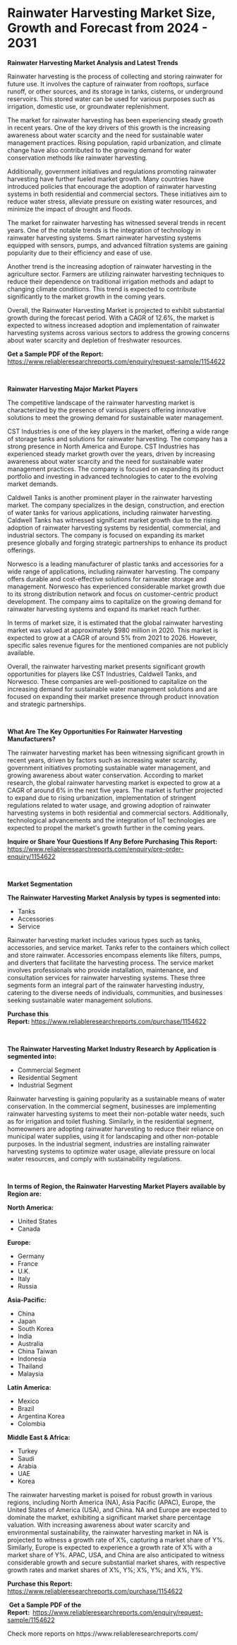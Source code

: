 <p><h1>Rainwater Harvesting Market Size, Growth and Forecast from 2024 - 2031</h1></p><p><strong>Rainwater Harvesting Market Analysis and Latest Trends</strong></p>
<p><p>Rainwater harvesting is the process of collecting and storing rainwater for future use. It involves the capture of rainwater from rooftops, surface runoff, or other sources, and its storage in tanks, cisterns, or underground reservoirs. This stored water can be used for various purposes such as irrigation, domestic use, or groundwater replenishment.</p><p>The market for rainwater harvesting has been experiencing steady growth in recent years. One of the key drivers of this growth is the increasing awareness about water scarcity and the need for sustainable water management practices. Rising population, rapid urbanization, and climate change have also contributed to the growing demand for water conservation methods like rainwater harvesting.</p><p>Additionally, government initiatives and regulations promoting rainwater harvesting have further fueled market growth. Many countries have introduced policies that encourage the adoption of rainwater harvesting systems in both residential and commercial sectors. These initiatives aim to reduce water stress, alleviate pressure on existing water resources, and minimize the impact of drought and floods.</p><p>The market for rainwater harvesting has witnessed several trends in recent years. One of the notable trends is the integration of technology in rainwater harvesting systems. Smart rainwater harvesting systems equipped with sensors, pumps, and advanced filtration systems are gaining popularity due to their efficiency and ease of use.</p><p>Another trend is the increasing adoption of rainwater harvesting in the agriculture sector. Farmers are utilizing rainwater harvesting techniques to reduce their dependence on traditional irrigation methods and adapt to changing climate conditions. This trend is expected to contribute significantly to the market growth in the coming years.</p><p>Overall, the Rainwater Harvesting Market is projected to exhibit substantial growth during the forecast period. With a CAGR of 12.6%, the market is expected to witness increased adoption and implementation of rainwater harvesting systems across various sectors to address the growing concerns about water scarcity and depletion of freshwater resources.</p></p>
<p><strong>Get a Sample PDF of the Report:&nbsp;</strong> <a href="https://www.reliableresearchreports.com/enquiry/request-sample/1154622">https://www.reliableresearchreports.com/enquiry/request-sample/1154622</a></p>
<p>&nbsp;</p>
<p><strong>Rainwater Harvesting Major Market Players</strong></p>
<p><p>The competitive landscape of the rainwater harvesting market is characterized by the presence of various players offering innovative solutions to meet the growing demand for sustainable water management.</p><p>CST Industries is one of the key players in the market, offering a wide range of storage tanks and solutions for rainwater harvesting. The company has a strong presence in North America and Europe. CST Industries has experienced steady market growth over the years, driven by increasing awareness about water scarcity and the need for sustainable water management practices. The company is focused on expanding its product portfolio and investing in advanced technologies to cater to the evolving market demands.</p><p>Caldwell Tanks is another prominent player in the rainwater harvesting market. The company specializes in the design, construction, and erection of water tanks for various applications, including rainwater harvesting. Caldwell Tanks has witnessed significant market growth due to the rising adoption of rainwater harvesting systems by residential, commercial, and industrial sectors. The company is focused on expanding its market presence globally and forging strategic partnerships to enhance its product offerings.</p><p>Norwesco is a leading manufacturer of plastic tanks and accessories for a wide range of applications, including rainwater harvesting. The company offers durable and cost-effective solutions for rainwater storage and management. Norwesco has experienced considerable market growth due to its strong distribution network and focus on customer-centric product development. The company aims to capitalize on the growing demand for rainwater harvesting systems and expand its market reach further.</p><p>In terms of market size, it is estimated that the global rainwater harvesting market was valued at approximately $980 million in 2020. This market is expected to grow at a CAGR of around 5% from 2021 to 2026. However, specific sales revenue figures for the mentioned companies are not publicly available.</p><p>Overall, the rainwater harvesting market presents significant growth opportunities for players like CST Industries, Caldwell Tanks, and Norwesco. These companies are well-positioned to capitalize on the increasing demand for sustainable water management solutions and are focused on expanding their market presence through product innovation and strategic partnerships.</p></p>
<p>&nbsp;</p>
<p><strong>What Are The Key Opportunities For Rainwater Harvesting Manufacturers?</strong></p>
<p><p>The rainwater harvesting market has been witnessing significant growth in recent years, driven by factors such as increasing water scarcity, government initiatives promoting sustainable water management, and growing awareness about water conservation. According to market research, the global rainwater harvesting market is expected to grow at a CAGR of around 6% in the next five years. The market is further projected to expand due to rising urbanization, implementation of stringent regulations related to water usage, and growing adoption of rainwater harvesting systems in both residential and commercial sectors. Additionally, technological advancements and the integration of IoT technologies are expected to propel the market's growth further in the coming years.</p></p>
<p><strong>Inquire or Share Your Questions If Any Before Purchasing This Report:</strong> <a href="https://www.reliableresearchreports.com/enquiry/pre-order-enquiry/1154622">https://www.reliableresearchreports.com/enquiry/pre-order-enquiry/1154622</a></p>
<p>&nbsp;</p>
<p><strong>Market Segmentation</strong></p>
<p><strong>The Rainwater Harvesting Market Analysis by types is segmented into:</strong></p>
<p><ul><li>Tanks</li><li>Accessories</li><li>Service</li></ul></p>
<p><p>Rainwater harvesting market includes various types such as tanks, accessories, and service market. Tanks refer to the containers which collect and store rainwater. Accessories encompass elements like filters, pumps, and diverters that facilitate the harvesting process. The service market involves professionals who provide installation, maintenance, and consultation services for rainwater harvesting systems. These three segments form an integral part of the rainwater harvesting industry, catering to the diverse needs of individuals, communities, and businesses seeking sustainable water management solutions.</p></p>
<p><strong>Purchase this Report:&nbsp;</strong><a href="https://www.reliableresearchreports.com/purchase/1154622">https://www.reliableresearchreports.com/purchase/1154622</a></p>
<p>&nbsp;</p>
<p><strong>The Rainwater Harvesting Market Industry Research by Application is segmented into:</strong></p>
<p><ul><li>Commercial Segment</li><li>Residential Segment</li><li>Industrial Segment</li></ul></p>
<p><p>Rainwater harvesting is gaining popularity as a sustainable means of water conservation. In the commercial segment, businesses are implementing rainwater harvesting systems to meet their non-potable water needs, such as for irrigation and toilet flushing. Similarly, in the residential segment, homeowners are adopting rainwater harvesting to reduce their reliance on municipal water supplies, using it for landscaping and other non-potable purposes. In the industrial segment, industries are installing rainwater harvesting systems to optimize water usage, alleviate pressure on local water resources, and comply with sustainability regulations.</p></p>
<p>&nbsp;</p>
<p><strong>In terms of Region, the Rainwater Harvesting Market Players available by Region are:</strong></p>
<p>
    <p> <strong> North America: </strong>
        <ul>
            <li>United States</li>
            <li>Canada</li>
        </ul>
        </p> 
    <p> <strong> Europe: </strong>
        <ul>
            <li>Germany</li>
            <li>France</li>
            <li>U.K.</li>
            <li>Italy</li>
            <li>Russia</li>
        </ul>
        </p> 
    <p> <strong> Asia-Pacific: </strong>
        <ul>
            <li>China</li>
            <li>Japan</li>
            <li>South Korea</li>
            <li>India</li>
            <li>Australia</li>
            <li>China Taiwan</li>
            <li>Indonesia</li>
            <li>Thailand</li>
            <li>Malaysia</li>
        </ul>
        </p> 
    <p> <strong> Latin America: </strong>
        <ul>
            <li>Mexico</li>
            <li>Brazil</li>
            <li>Argentina Korea</li>
            <li>Colombia</li>
        </ul>
        </p> 
    <p> <strong> Middle East & Africa: </strong>
        <ul>
            <li>Turkey</li>
            <li>Saudi</li>
            <li>Arabia</li>
            <li>UAE</li>
            <li>Korea</li>
        </ul>
    </p>
    </p>
<p><p>The rainwater harvesting market is poised for robust growth in various regions, including North America (NA), Asia Pacific (APAC), Europe, the United States of America (USA), and China. NA and Europe are expected to dominate the market, exhibiting a significant market share percentage valuation. With increasing awareness about water scarcity and environmental sustainability, the rainwater harvesting market in NA is projected to witness a growth rate of X%, capturing a market share of Y%. Similarly, Europe is expected to experience a growth rate of X% with a market share of Y%. APAC, USA, and China are also anticipated to witness considerable growth and secure substantial market shares, with respective growth rates and market shares of X%, Y%; X%, Y%; and X%, Y%.</p></p>
<p><strong>Purchase this Report: </strong><a href="https://www.reliableresearchreports.com/purchase/1154622">https://www.reliableresearchreports.com/purchase/1154622</a></p>
<p>&nbsp;<strong>Get a Sample PDF of the Report:&nbsp;&nbsp;</strong><a href="https://www.reliableresearchreports.com/enquiry/request-sample/1154622">https://www.reliableresearchreports.com/enquiry/request-sample/1154622</a></p>
<p><strong></strong></p>
<p>Check more reports on https://www.reliableresearchreports.com/</p>